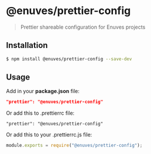 # @enuves/prettier-config

> Prettier shareable configuration for Enuves projects

## Installation

```bash
$ npm install @enuves/prettier-config --save-dev
```

## Usage

Add in your **package.json** file:

```json
"prettier": "@enuves/prettier-config"
```

Or add this to .prettierrc file:

```
"prettier": "@enuves/prettier-config"
```

Or add this to your .prettierrc.js file:

```js
module.exports = require("@enuves/prettier-config");
```
